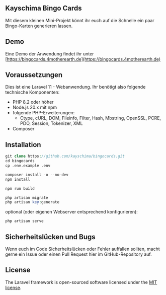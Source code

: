 ## Kayschima Bingo Cards

Mit diesem kleinen Mini-Projekt könnt ihr euch auf die Schnelle ein paar Bingo-Karten generieren lassen.

## Demo
Eine Demo der Anwendung findet ihr unter [https://bingocards.4motherearth.de](https://bingocards.4motherearth.de)

## Voraussetzungen
Dies ist eine Laravel 11 - Webanwendung. Ihr benötigt also folgende technische Komponenten:
- PHP 8.2 oder höher
- Node.js 20.x mit npm
- folgende PHP-Erweiterungen:
  - Ctype, cURL, DOM, Fileinfo, Filter, Hash, Mbstring, OpenSSL, PCRE, PDO, Session, Tokenizer, XML
- Composer

## Installation
```php
git clone https://github.com/kayschima/bingocards.git
cd bingocards
cp .env.example .env

composer install -o --no-dev
npm install

npm run build

php artisan migrate
php artisan key:generate
```
optional (oder eigenen Webserver entsprechend konfigurieren):
```php
php artisan serve
```

## Sicherheitslücken und Bugs

Wenn euch im Code Sicherheitslücken oder Fehler auffallen sollten, macht gerne ein Issue oder einen Pull Request hier im GitHub-Repository auf.

## License

The Laravel framework is open-sourced software licensed under the [MIT license](https://opensource.org/licenses/MIT).
